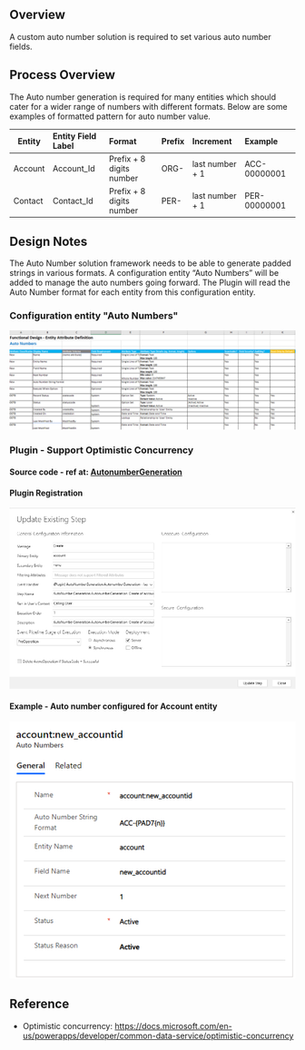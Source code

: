 ## Overview

A custom auto number solution is required to set various auto number fields.

## Process Overview

The Auto number generation is required for many entities which should cater for a wider range of numbers with different formats. Below are some examples of formatted pattern for auto number value.

| Entity        | Entity Field Label    | Format                  | Prefix  | Increment      | Example     |
| ------------- |:----------------------|:------------------------|:--------|:---------------|:------------|
| Account       | Account_Id            |Prefix + 8 digits number |ORG-     |last number + 1 |ACC-00000001 |
| Contact       | Contact_Id            |Prefix + 8 digits number |PER-     |last number + 1 |PER-00000001 |

## Design Notes

The Auto Number solution framework needs to be able to generate padded strings in various formats. A configuration entity “Auto Numbers” will be added to manage the auto numbers going forward. The Plugin will read the Auto Number format for each entity from this configuration entity.

### Configuration entity "Auto Numbers"

 ![A screenshot of the Auto number configuration entity ](/images/AutoNumberConfiguration.png)
 
### Plugin - Support Optimistic Concurrency

#### Source code - ref at: [AutonumberGeneration](https://github.com/dat-019/D365CE-AutoNumber/blob/master/AutoNumberGeneration/AutonumberGeneration.cs)

#### Plugin Registration

 ![A screenshot of the plugin registration ](/images/PluginRegistrationStep.png)
 
#### Example - Auto number configured for Account entity

 ![A screenshot of auto number configured for Account ](/images/autonumberconfiguredforaccount.png)

## Reference
- Optimistic concurrency: https://docs.microsoft.com/en-us/powerapps/developer/common-data-service/optimistic-concurrency
